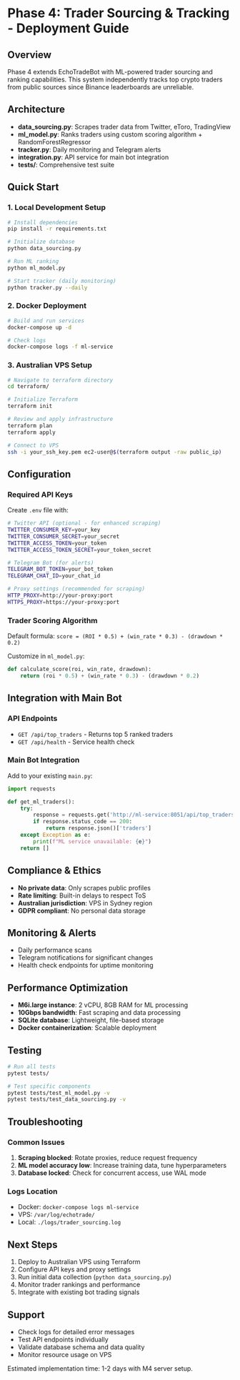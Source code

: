 # Phase 4: Trader Sourcing & Tracking - Deployment Guide

## Overview
Phase 4 extends EchoTradeBot with ML-powered trader sourcing and ranking capabilities. This system independently tracks top crypto traders from public sources since Binance leaderboards are unreliable.

## Architecture
- **data_sourcing.py**: Scrapes trader data from Twitter, eToro, TradingView
- **ml_model.py**: Ranks traders using custom scoring algorithm + RandomForestRegressor
- **tracker.py**: Daily monitoring and Telegram alerts
- **integration.py**: API service for main bot integration
- **tests/**: Comprehensive test suite

## Quick Start

### 1. Local Development Setup
```bash
# Install dependencies
pip install -r requirements.txt

# Initialize database
python data_sourcing.py

# Run ML ranking
python ml_model.py

# Start tracker (daily monitoring)
python tracker.py --daily
```

### 2. Docker Deployment
```bash
# Build and run services
docker-compose up -d

# Check logs
docker-compose logs -f ml-service
```

### 3. Australian VPS Setup
```bash
# Navigate to terraform directory
cd terraform/

# Initialize Terraform
terraform init

# Review and apply infrastructure
terraform plan
terraform apply

# Connect to VPS
ssh -i your_ssh_key.pem ec2-user@$(terraform output -raw public_ip)
```

## Configuration

### Required API Keys
Create `.env` file with:
```bash
# Twitter API (optional - for enhanced scraping)
TWITTER_CONSUMER_KEY=your_key
TWITTER_CONSUMER_SECRET=your_secret
TWITTER_ACCESS_TOKEN=your_token
TWITTER_ACCESS_TOKEN_SECRET=your_token_secret

# Telegram Bot (for alerts)
TELEGRAM_BOT_TOKEN=your_bot_token
TELEGRAM_CHAT_ID=your_chat_id

# Proxy settings (recommended for scraping)
HTTP_PROXY=http://your-proxy:port
HTTPS_PROXY=https://your-proxy:port
```

### Trader Scoring Algorithm
Default formula: `score = (ROI * 0.5) + (win_rate * 0.3) - (drawdown * 0.2)`

Customize in `ml_model.py`:
```python
def calculate_score(roi, win_rate, drawdown):
    return (roi * 0.5) + (win_rate * 0.3) - (drawdown * 0.2)
```

## Integration with Main Bot

### API Endpoints
- `GET /api/top_traders` - Returns top 5 ranked traders
- `GET /api/health` - Service health check

### Main Bot Integration
Add to your existing `main.py`:
```python
import requests

def get_ml_traders():
    try:
        response = requests.get('http://ml-service:8051/api/top_traders')
        if response.status_code == 200:
            return response.json()['traders']
    except Exception as e:
        print(f"ML service unavailable: {e}")
    return []
```

## Compliance & Ethics
- **No private data**: Only scrapes public profiles
- **Rate limiting**: Built-in delays to respect ToS
- **Australian jurisdiction**: VPS in Sydney region
- **GDPR compliant**: No personal data storage

## Monitoring & Alerts
- Daily performance scans
- Telegram notifications for significant changes
- Health check endpoints for uptime monitoring

## Performance Optimization
- **M6i.large instance**: 2 vCPU, 8GB RAM for ML processing
- **10Gbps bandwidth**: Fast scraping and data processing
- **SQLite database**: Lightweight, file-based storage
- **Docker containerization**: Scalable deployment

## Testing
```bash
# Run all tests
pytest tests/

# Test specific components
pytest tests/test_ml_model.py -v
pytest tests/test_data_sourcing.py -v
```

## Troubleshooting

### Common Issues
1. **Scraping blocked**: Rotate proxies, reduce request frequency
2. **ML model accuracy low**: Increase training data, tune hyperparameters
3. **Database locked**: Check for concurrent access, use WAL mode

### Logs Location
- Docker: `docker-compose logs ml-service`
- VPS: `/var/log/echotrade/`
- Local: `./logs/trader_sourcing.log`

## Next Steps
1. Deploy to Australian VPS using Terraform
2. Configure API keys and proxy settings  
3. Run initial data collection (`python data_sourcing.py`)
4. Monitor trader rankings and performance
5. Integrate with existing bot trading signals

## Support
- Check logs for detailed error messages
- Test API endpoints individually
- Validate database schema and data quality
- Monitor resource usage on VPS

Estimated implementation time: 1-2 days with M4 server setup.
